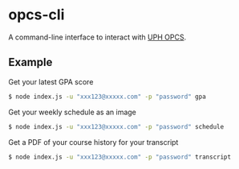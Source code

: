# opcs-cli

A command-line interface to interact with [UPH OPCS](http://web.academic.uph.edu/).

## Example

Get your latest GPA score

```bash
$ node index.js -u "xxx123@xxxxx.com" -p "password" gpa
```

Get your weekly schedule as an image

```bash
$ node index.js -u "xxx123@xxxxx.com" -p "password" schedule
```

Get a PDF of your course history for your transcript

```bash
$ node index.js -u "xxx123@xxxxx.com" -p "password" transcript
```
